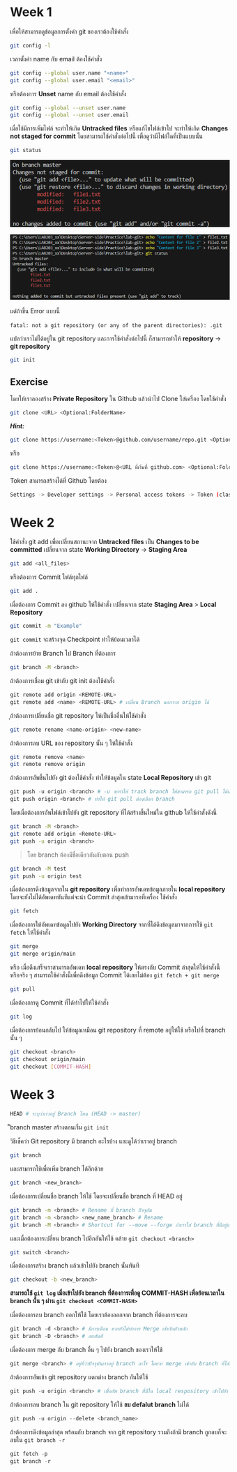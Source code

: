 # Week 1
เพื่อให้สามารถดูข้อมูลการตั้งค่า git ของเราต้องใช้คำสั่ง
```bash
git config -l
```
เวลาตั้งค่า name กับ email ต้องใช้คำสั่ง
```bash
git config --global user.name "<name>"
git config --global user.email "<email>"
```
หรือต้องการ **Unset** name กับ email ต้องใช้คำสั่ง
```bash
git config --global --unset user.name
git config --global --unset user.email
```
เมื่อใช้มีการเพิ่มไฟล์ จะทำให้เกิด **Untracked files** หรือแก้ไขไฟล์เข้าไป จะทำให้เกิด **Changes not staged for commit** โดยสามารถใช้คำสั่งต่อไปนี้ เพื่อดูว่ามีไฟล์ใดที่เป็นแบบนั้น
```bash
git status
```
![PNG](./images/1.png)

![PNG](./images/2.png)

แต่ถ้าขึ้น Error แบบนี้

`fatal: not a git repository (or any of the parent directories): .git`

แปลว่าเราไม่ได้อยู่ใน git repository และการใช้คำสั่งต่อไปนี้ ก็สามารถทำให้ **repository** -> **git repository**
```bash
git init
```
## Exercise
โดยให้เราลองสร้าง **Private Repository** ใน Github แล้วนำไป Clone ใส่เครื่อง โดยใช้คำสั่ง
```bash
git clone <URL> <Optional:FolderName>
```
***Hint:***
```bash
git clone https://username:<Token>@github.com/username/repo.git <Optional:FolderName>
```
หรือ
```bash
git clone https://username:<Token>@<URL ที่เริ่มที่ github.com> <Optional:FolderName>
```
Token สามารถสร้างได้ที่ Github โดยต้อง
```bash
Settings -> Developer settings -> Personal access tokens -> Token (classic) -> Generate new token -> [repo -> admin:repo_hook] -> Generate token
```

# Week 2
ใช้คำสั่ง git add เพื่อเปลี่ยนสถานะจาก **Untracked files** เป็น **Changes to be committed**
เปลี่ยนจาก state **Working Directory** -> **Staging Area**
```bash
git add <all_files>
```
หรือต้องการ Commit ไฟล์ทุกไฟล์
```bash
git add .
```
เมื่อต้องการ Commit ลง github ให้ใช้คำสั่ง
เปลี่ยนจาก state **Staging Area** > **Local Repository**
```bash
git commit -m "Example"
```
`git commit` จะสร้างจุด Checkpoint ทำให้ย้อนเวลาได้

ถ้าต้องการย้าย Branch ไป Branch ที่ต้องการ
```bash
git branch -M <branch>
```
ถ้าต้องการเชื่อม git เข้ากับ git init ต้องใช้คำสั่ง
```python
git remote add origin <REMOTE-URL>
git remote add <name> <REMOTE-URL> # เปลี่ยน Branch นอกจาก origin ได้
```
ุถ้าต้องการเปลี่ยนชื่อ git repository ให้เป็นชื่ออื่นให้ใช้คำสั่ง
```bash
git remote rename <name-origin> <new-name>
```

ถ้าต้องการลบ URL ของ repository นั้น ๆ ให้ใช้คำสั่ง
```bash
git remote remove <name>
git remote remove origin
```

ถ้าต้องการอัพขึ้นไปยัง git ต้องใช้คำสั่ง
ทำให้ข้อมูลใน state **Local Repository** เข้า git
```python
git push -u origin <branch> # -u จะทำให้ track branch ให้สามารถ git pull ได้เลย โดยจะเอาตามที่เคย git push -u ไป
git push origin <branch> # ทำให้ git pull ต้องเลือก branch
```
โดยเมื่อต้องการอัพไฟล์เข้าไปยัง git repository ที่ได้สร้างขึ้นใหม่ใน github ให้ใช้คำสั่งดังนี้
```bash
git branch -M <branch>
git remote add origin <Remote-URL>
git push -u origin <branch>
```
> โดย branch ต้องมีชื่อเดียวกันกับตอน push
```bash
git branch -M test
git push -u origin test
```

เมื่อต้องการดึงข้อมูลจากใน **git repository** เพื่อทำการอัพเดทข้อมูลภายใน **local repository** โดยจะยังไม่ได้อัพเดททันทีแต่จะนำ Commit ล่าสุดเข้ามารอที่เครื่อง ใช้คำสั่ง
```bash
git fetch
```
เมื่อต้องการให้อัพเดทข้อมูลไปยัง **Working Directory** จากที่ได้ดึงข้อมูลมาจากการใช้ `git fetch` ให้ใช้คำสั่ง
```bash
git merge
git merge origin/main
```
หรือ เมื่อดึงเสร็จเราสามารถอัพเดท **local repository** ให้ตรงกับ Commit ล่าสุดให้ใช้คำสั่งนี้ หรือจริง ๆ สามารถใช้คำสั่งนี้เพื่อดึงข้อมูล Commit ได้เลยไม่ต้อง `git fetch + git merge`
```bash
git pull
```
เมื่อต้องการดู Commit ที่ได้ทำไปให้ใช้คำสั่ง
```bash
git log
```
เมื่อต้องการย้อนกลับไป ให้ข้อมูลเหมือน git repository ที่ remote อยู่ให้ใช้ หรือไปที่ branch นั้น ๆ
```bash
git checkout <branch>
git checkout origin/main
git checkout [COMMIT-HASH]
```

# Week 3
```python
HEAD # ระบุว่าเราอยู่ Branch ไหน (HEAD -> master)
```
ิืbranch master สร้างตอนเริ่ม `git init`

วิธีเช็คว่า Git repository มี branch อะไรบ้าง และดูได้ว่าเราอยู่ branch
```bash
git branch
```
และสามารถใช้เพื่อเพิ่ม branch ได้อีกด้วย
```bash
git branch <new_branch>
```

เมื่อต้องการเปลี่ยนชื่อ branch ให้ใช้ โดยจะเปลี่ยนชื่อ branch ที่ HEAD อยู่
```bash
git branch -m <branch> # Rename ที่ branch ปัจจุบัน
git branch -m <branch> <new_name_branch> # Rename
git branch -M <branch> # Shortcut for --move --forge ถ้าเราใส่ branch ที่มีอยู่แล้วมันจะเข้าไปแทนที่
```

และเมื่อต้องการเปลี่ยน branch ไปอีกอันให้ใช้ คล้าย `git checkout <branch>`
```bash
git switch <branch>
```

เมื่อต้องการสร้าง branch แล้วเข้าไปยัง branch นั้นทันที
```bash
git checkout -b <new_branch>
```

**สามารถใช้ `git log` เมื่อเข้าไปยัง branch ที่ต้องการเพื่อดู COMMIT-HASH เพื่อย้อนเวลาใน branch นั้น ๆ ผ่าน `git checkout <COMMIT-HASH>`**

เมื่อต้องการลบ branch ออกให้ใช้ โดยเราต้องออกจาก branch ที่ต้องการจะลบ
```python
git branch -d <branch> # มีการเตือน หากยังไม่ทำการ Merge เข้ากับตัวหลัก
git branch -D <branch> # ลบทันที
```

เมื่อต้องการ merge กับ branch อื่น ๆ ไปยัง branch ของเราให้ใช้
```python
git merge <branch> # อยู่ที่ว่าปัจจุบันเราอยู่ branch อะไร โดยจะ merge เข้ากับ branch ที่ใส่เข้าไป
```

ถ้าต้องการอัพเข้า git repository แตกต่าง branch กันให้ใช้
```python
git push -u origin <branch> # เพื่ออัพ branch ที่มีใน local respository เข้าไปยัง git repository
```

ถ้าต้องการลบ branch ใน git repository ให้ใช้ **ลบ defalut branch** ไม่ได้
```python
git push -u origin --delete <branch_name>
```

ถ้าต้องการดึงข้อมูลล่าสุด พร้อมกับ branch จาก git repository รวมถึงถ้ามี branch ถูกลบก็จะลบใน `git branch -r`
```python
git fetch -p
git branch -r
```